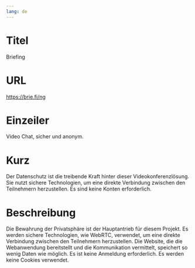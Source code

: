 ```yaml
---
lang: de
---
```


# Titel

Briefing

# URL

https://brie.fi/ng

# Einzeiler

Video Chat, sicher und anonym.

# Kurz

Der Datenschutz ist die treibende Kraft hinter dieser Videokonferenzlösung. Sie nutzt sichere Technologien, um eine direkte Verbindung zwischen den Teilnehmern herzustellen. Es sind keine Konten erforderlich.

# Beschreibung

Die Bewahrung der Privatsphäre ist der Hauptantrieb für diesem Projekt. Es werden sichere Technologien, wie WebRTC, verwendet, um eine direkte Verbindung zwischen den Teilnehmern herzustellen. Die Website, die die Webanwendung bereitstellt und die Kommunikation vermittelt, speichert so wenig Daten wie möglich. Es ist keine Anmeldung erforderlich. Es werden keine Cookies verwendet.

